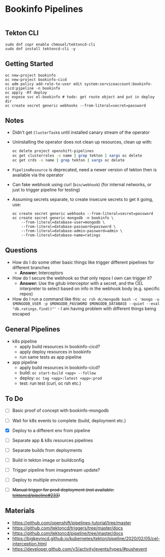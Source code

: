 # Bookinfo Pipelines

```console

```

## Tekton CLI

```console
sudo dnf copr enable chmouel/tektoncd-cli
sudo dnf install tektoncd-cli -y
```

## Getting Started

```console
oc new-project bookinfo
oc new-project bookinfo-cicd
oc adm policy add-role-to-user edit system:serviceaccount:bookinfo-cicd:pipeline -n bookinfo
oc apply -Rf deploy
oc expose svc el-bookinfo # todo: get route object and put in deploy dir
oc create secret generic webhooks --from-literal=secret=password
```

## Notes

- Didn't get `ClusterTask`s until installed canary stream of the operator
- Uninstalling the operator does not clean up resources, clean up with:

    ```bash
    oc delete project openshift-pipelines
    oc get clusterroles -o name | grep tekton | xargs oc delete
    oc get crds -o name | grep tekton | xargs oc delete
    ```

- `PipelineResource` is deprecated, need a newer version of tekton then is available via the operator
- Can fake webhook using curl (`bin/webhook`) (for internal networks, or just to trigger pipeline for testing)
- Assuming secrets separate, to create insecure secrets to get it going, use:

    ```console
    oc create secret generic webhooks --from-literal=secret=password
    oc create secret generic mongodb -n bookinfo \
        --from-literal=database-user=mongodb \
        --from-literal=database-password=password \
        --from-literal=database-admin-password=admin \
        --from-literal=database-name=ratings
    ```

## Questions

- How do I do some other basic things like trigger different pipelines for different branches
  - **Answer:** Interceptors
- How do I secure the webhook so that only repos I own can trigger it?
  - **Answer:** Use the gitub interceptor with a secret, and the CEL interpreter to select based on info in the webhook body (e.g. specific repos)
- How do I run a command like this: `oc rsh dc/mongodb bash -c 'mongo -u $MONGODB_USER -p $MONGODB_PASSWORD $MONGODB_DATABASE --quiet --eval "db.ratings.find()"'` - I am having problem with different things being escaped

## General Pipelines

- k8s pipeline
  - apply build resources in bookinfo-cicd?
  - apply deploy resources in bookinfo
  - run same tests as app pipeline
- app pipeline
  - apply build resources in bookinfo-cicd?
  - build: `oc start-build <app> --follow`
  - deploy: `oc tag <app>:latest <app>:prod`
  - test: run test (curl, oc rsh etc.)

## To Do

- [ ] Basic proof of concept with bookinfo-mongodb
- [ ] Wait for k8s events to complete (build, deployment etc.)
- [x] Deploy to a different env from pipeline
- [ ] Separate app & k8s resources pipelines
- [ ] Separate builds from deployments
- [ ] Build in tekton image or buildconfig
- [ ] Trigger pipeline from imagestream update?
- [ ] Deploy to multiple environments
- [ ] ~~Manual trigger for prod deployment (not available: [tektoncd/pipeline#233](https://github.com/tektoncd/pipeline/issues/233))~~


## Materials

- https://github.com/openshift/pipelines-tutorial/tree/master
- https://github.com/tektoncd/triggers/tree/master/docs
- https://github.com/tektoncd/pipeline/tree/master/docs
- https://bigkevmcd.github.io/kubernetes/tekton/pipeline/2020/02/05/cel-interception.html
- https://developer.github.com/v3/activity/events/types/#pushevent
